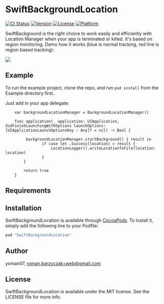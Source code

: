 # SwiftBackgroundLocation

[![CI Status](http://img.shields.io/travis/yoman07/SwiftBackgroundLocation.svg?style=flat)](https://travis-ci.org/yoman07/SwiftBackgroundLocation)
[![Version](https://img.shields.io/cocoapods/v/SwiftBackgroundLocation.svg?style=flat)](http://cocoapods.org/pods/SwiftBackgroundLocation)
[![License](https://img.shields.io/cocoapods/l/SwiftBackgroundLocation.svg?style=flat)](http://cocoapods.org/pods/SwiftBackgroundLocation)
[![Platform](https://img.shields.io/cocoapods/p/SwiftBackgroundLocation.svg?style=flat)](http://cocoapods.org/pods/SwiftBackgroundLocation)

SwiftBackground is the right choice to work easily and efficiently with Location Manager when your app is terminated or killed. It's based on region monitoring. Demo how it works (blue is normal tracking, red line is region based tracking):

![](https://media.giphy.com/media/xUA7biAFYmwE8IKcDe/source.gif)



## Example

To run the example project, clone the repo, and run `pod install` from the Example directory first.

Just add in your app delegate:
```
    var backgroundLocationManager = BackgroundLocationManager()
    
    func application(_ application: UIApplication, didFinishLaunchingWithOptions launchOptions: [UIApplicationLaunchOptionsKey : Any]? = nil) -> Bool {
        
         backgroundLocationManager.startBackground() { result in
                if case let .Success(location) = result {
                    LocationLogger().writeLocationToFile(location: location)
                }
        }

        return true
    }
```

## Requirements

## Installation

SwiftBackgroundLocation is available through [CocoaPods](http://cocoapods.org). To install
it, simply add the following line to your Podfile:

```ruby
pod "SwiftBackgroundLocation"
```

## Author

yoman07, roman.barzyczak+web@gmail.com

## License

SwiftBackgroundLocation is available under the MIT license. See the LICENSE file for more info.
